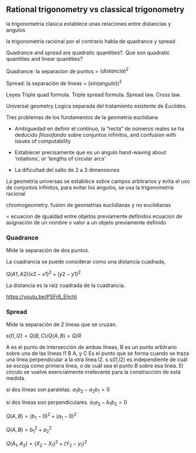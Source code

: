 ## Rational trigonometry vs classical trigonometry

la trigonometria clasica establece unas relaciones entre distancias y angulos

la trigonometria racional por el contrario habla de quadrance y spread

Quadrance and spread are quadratic quantities?. Que son quadratic quantities and linear quantities?

Quadrance: la separacion de puntos = $(distancia)^2$

Spread: la separación de líneas = $(sin(angulo))^2$


Leyes
Triple quad formula. 
Triple spread formula.
Spread law.
Cross law.

Universal geometry
Logica separada del tratamiento existente de Euclides.

Tres problemas de los fundamentos de la geometria euclidiana 

- Ambiguedad en definir el continuo, la “recta” de números reales
se ha deducido *filosofando* sobre conjuntos infinitos, and confusion with
issues of computability

- Establecer precisamente que es un angulo
hand-waving about ‘rotations’, or ‘lengths of
circular arcs’

- La dificultad del salto de 2 a 3 dimensiones

La geometria universas se establece sobre campos arbitrarios y evita el uso de conjuntos infinitos, para evitar los angulos, se usa la trigonometría racional

chromogeometry. fusion de geometrias euclidianas y no euclidianas

= ecuacion de igualdad entre objetos previamente definidos
 ecuacion de asignación de un nombre o valor a un objeto previamente definido

### Quadrance

Mide la separación de dos puntos. 

La cuadrancia se puede considerar como una distancia cuadrada, 

$Q(A1,A2) (x2-x1)^2 + (y2-y1)^2$

La distancia es la raíz cuadrada de la cuadrancia.

https://youtu.be/PSFr6_EhchI


### Spread

Mide la separación de 2 líneas que se cruzan.

$s(l1,l2)=Q(B,C)/Q(A,B) = Q/R$ 

A es el punto de intersección de ambas líneas, B es un punto arbitrario sobre una de las líneas l1  B A, y C Es el punto que se forma cuando se traza una línea perpendicular a la otra línea l2.
s s(l1,l2) es independiente de cuál se escoja como primera línea, o de cuál sea el punto B sobre esa línea. El círculo se vuelve esencialmente irrelevante para la construcción de esta medida.

si dos líneas son paralelas.  $a_1b_2-a_2b_1=0$

si dos líneas son perpendiculares. $a_1a_2-b_1b_2=0$



$Q(A,B)=(b_1- 0)^2+(a_1-0)^2$ 

$Q(A,B)=b_1^2+a_2^2$

$Q(A_1, A_2) = (X_2 - X_1)^2 + (Y_2 - y_1)^2$
